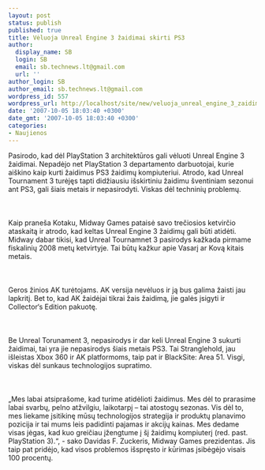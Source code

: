 ```yaml
---
layout: post
status: publish
published: true
title: Vėluoja Unreal Engine 3 žaidimai skirti PS3
author:
  display_name: SB
  login: SB
  email: sb.technews.lt@gmail.com
  url: ''
author_login: SB
author_email: sb.technews.lt@gmail.com
wordpress_id: 557
wordpress_url: http://localhost/site/new/veluoja_unreal_engine_3_zaidimai_skirti_ps3/
date: '2007-10-05 18:03:40 +0300'
date_gmt: '2007-10-05 18:03:40 +0300'
categories:
- Naujienos
---
```

<p>Pasirodo, kad dėl PlayStation 3 architektūros gali vėluoti Unreal Engine 3 žaidimai. Nepadėjo net PlayStation 3 departamento darbuotojai, kurie aiškino kaip kurti žaidimus PS3 žaidimų kompiuteriui. Atrodo, kad Unreal Tournament 3 turėjęs tapti didžiausiu išskirtiniu žaidimu šventiniam sezonui ant PS3, gali šiais metais ir nepasirodyti. Viskas dėl techninių problemų.<br />
<br><br />
<br>Kaip praneša Kotaku, Midway Games pataisė savo trečiosios ketvirčio ataskaitą ir atrodo, kad keltas Unreal Engine 3 žaidimų gali būti atidėti. Midway dabar tikisi, kad Unreal Tournamnet 3 pasirodys kažkada pirmame fiskalinių 2008 metų ketvirtyje. Tai būtų kažkur apie Vasarį ar Kovą kitais metais.<br />
<br><br />
<br>Geros žinios AK turėtojams. AK versija nevėluos ir ją bus galima žaisti jau lapkritį. Bet to, kad AK žaidėjai tikrai žais žaidimą, jie galės įsigyti ir Collector‘s Edition pakuotę.<br />
<br><br />
<br>Be Unreal Torunament 3, nepasirodys ir dar keli Unreal Engine 3 sukurti žaidimai, tai yra jie nepasirodys šiais metais PS3. Tai Stranglehold, jau išleistas Xbox 360 ir AK platformoms, taip pat ir BlackSite: Area 51. Visgi, viskas dėl sunkaus technologijos supratimo.<br />
<br><br />
<br>„Mes labai atsiprašome, kad turime atidėlioti žaidimus. Mes dėl to prarasime labai svarbų, pelno atžvilgiu, laikotarpį – tai atostogų sezonas. Vis dėl to, mes liekame įsitikinę mūsų technologijos strategija ir produktų planavimo pozicija ir tai mums leis padidinti pajamas ir akcijų kainas. Mes dedame visas jėgas, kad kuo greičiau įžengtume į šį žaidimų kompiuterį (red. past. PlayStation 3).“, - sako Davidas F. Zuckeris, Midway Games prezidentas. Jis taip pat pridėjo, kad visos problemos išspręsto ir kūrimas įsibėgėjo visais 100 procentų.<br />
<br></p>

